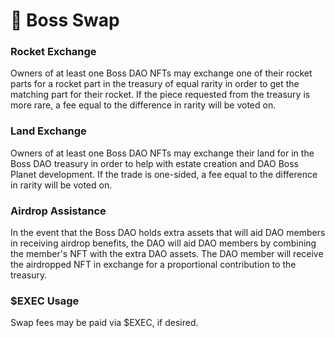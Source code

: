 # 🔄 Boss Swap

### **Rocket Exchange**

Owners of at least one Boss DAO NFTs may exchange one of their rocket parts for a rocket part in the treasury of equal rarity in order to get the matching part for their rocket. If the piece requested from the treasury is more rare, a fee equal to the difference in rarity will be voted on.

### Land Exchange

Owners of at least one Boss DAO NFTs may exchange their land for in the Boss DAO treasury in order to help with estate creation and DAO Boss Planet development. If the trade is one-sided, a fee equal to the difference in rarity will be voted on.

### Airdrop Assistance

In the event that the Boss DAO holds extra assets that will aid DAO members in receiving airdrop benefits, the DAO will aid DAO members by combining the member's NFT with the extra DAO assets. The DAO member will receive the airdropped NFT in exchange for a proportional contribution to the treasury.

### $EXEC Usage

Swap fees may be paid via $EXEC, if desired.

